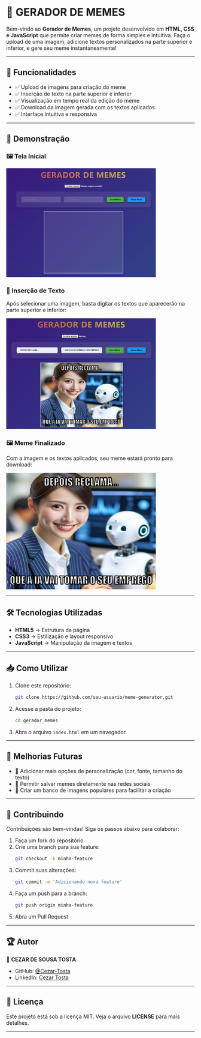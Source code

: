# 📸 GERADOR DE MEMES

Bem-vindo ao **Gerador de Memes**, um projeto desenvolvido em **HTML, CSS e JavaScript** que permite criar memes de forma simples e intuitiva. Faça o upload de uma imagem, adicione textos personalizados na parte superior e inferior, e gere seu meme instantaneamente!

---

## 🚀 Funcionalidades

- ✅ Upload de imagens para criação do meme
- ✅ Inserção de texto na parte superior e inferior
- ✅ Visualização em tempo real da edição do meme
- ✅ Download da imagem gerada com os textos aplicados
- ✅ Interface intuitiva e responsiva

---

## 🎥 Demonstração

### 🖼 Tela Inicial

<img src="img/Screenshot_1.png" alt="Tela Inicial" width="400">

### 📝 Inserção de Texto

Após selecionar uma imagem, basta digitar os textos que aparecerão na parte superior e inferior:

<img src="img/Screenshot_2.png" alt="Tela Inicial" width="400">

### 🖼 Meme Finalizado

Com a imagem e os textos aplicados, seu meme estará pronto para download:

<img src="img/final.png" alt="Tela Inicial" width="400">

---

## 🛠️ Tecnologias Utilizadas

- **HTML5** → Estrutura da página
- **CSS3** → Estilização e layout responsivo
- **JavaScript** → Manipulação da imagem e textos

---

## 📥 Como Utilizar

1. Clone este repositório:
   ```sh
   git clone https://github.com/seu-usuario/meme-generator.git
   ```
2. Acesse a pasta do projeto:
   ```sh
   cd gerador_memes
   ```
3. Abra o arquivo `index.html` em um navegador.

---

## 📌 Melhorias Futuras

- 📌 Adicionar mais opções de personalização (cor, fonte, tamanho do texto)
- 📌 Permitir salvar memes diretamente nas redes sociais
- 📌 Criar um banco de imagens populares para facilitar a criação

---

## 🤝 Contribuindo

Contribuições são bem-vindas! Siga os passos abaixo para colaborar:

1. Faça um fork do repositório
2. Crie uma branch para sua feature:
   ```sh
   git checkout -b minha-feature
   ```
3. Commit suas alterações:
   ```sh
   git commit -m 'Adicionando nova feature'
   ```
4. Faça um push para a branch:
   ```sh
   git push origin minha-feature
   ```
5. Abra um Pull Request

---

## 🏆 Autor

👤 **CEZAR DE SOUSA TOSTA**
- GitHub: [@Cezar-Tosta](https://github.com/Cezar-Tosta)
- LinkedIn: [Cezar Tosta](https://www.linkedin.com/in/cezar-tosta-b906b3125/)

---

## 📝 Licença

Este projeto está sob a licença MIT. Veja o arquivo **LICENSE** para mais detalhes.

---

